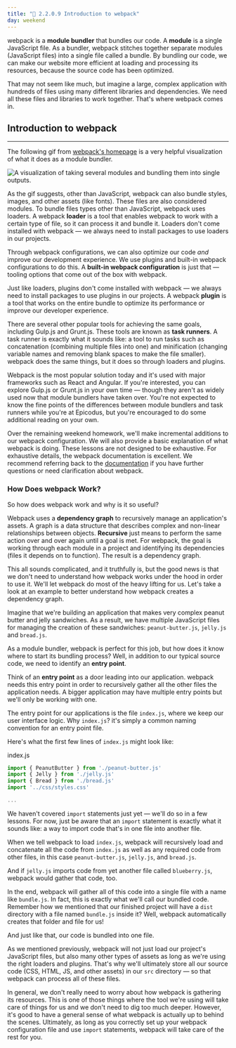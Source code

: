 ```yaml
---
title: "📓 2.2.0.9 Introduction to webpack"
day: weekend
---
```


webpack is a **module bundler** that bundles our code. A **module** is a single JavaScript file. As a bundler, webpack stitches together separate modules (JavaScript files) into a single file called a bundle. By bundling our code, we can make our website more efficient at loading and processing its resources, because the source code has been optimized. 

That may not seem like much, but imagine a large, complex application with hundreds of files using many different libraries and dependencies. We need all these files and libraries to work together. That's where webpack comes in.

## Introduction to webpack
---

The following gif from [webpack's homepage](https://webpack.js.org/) is a very helpful visualization of what it does as a module bundler.

![A visualization of taking several modules and bundling them into single outputs.](https://learnhowtoprogram.s3.us-west-2.amazonaws.com/Intermediate+JavaScript/TDD-2020/webpack-homepage-gif.gif)

As the gif suggests, other than JavaScript, webpack can also bundle styles, images, and other assets (like fonts). These files are also considered modules. To bundle files types other than JavaScript, webpack uses loaders. A webpack **loader** is a tool that enables webpack to work with a certain type of file, so it can process it and bundle it. Loaders don't come installed with webpack — we always need to install packages to use loaders in our projects.

Through webpack configurations, we can also optimize our code _and_ improve our development experience. We use plugins and built-in webpack configurations to do this. A **built-in webpack configuration** is just that — tooling options that come out of the box with webpack. 

Just like loaders, plugins don't come installed with webpack — we always need to install packages to use plugins in our projects. A webpack **plugin** is a tool that works on the entire bundle to optimize its performance or improve our developer experience. 

There are several other popular tools for achieving the same goals, including Gulp.js and Grunt.js. These tools are known as **task runners**. A task runner is exactly what it sounds like: a tool to run tasks such as concatenation (combining multiple files into one) and minification (changing variable names and removing blank spaces to make the file smaller). webpack does the same things, but it does so through loaders and plugins.

Webpack is the most popular solution today and it's used with major frameworks such as React and Angular. If you're interested, you can explore Gulp.js or Grunt.js in your own time — though they aren't as widely used now that module bundlers have taken over. You're not expected to know the fine points of the differences between module bundlers and task runners while you're at Epicodus, but you're encouraged to do some additional reading on your own.

Over the remaining weekend homework, we'll make incremental additions to our webpack configuration. We will also provide a basic explanation of what webpack is doing. These lessons are not designed to be exhaustive. For exhaustive details, the webpack documentation is excellent. We recommend referring back to the [documentation](https://webpack.js.org/) if you have further questions or need clarification about webpack.

### How Does webpack Work?

So how does webpack work and why is it so useful?

Webpack uses a **dependency graph** to recursively manage an application's assets. A graph is a data structure that describes complex and non-linear relationships between objects. **Recursive** just means to perform the same action over and over again until a goal is met. For webpack, the goal is working through each module in a project and identifying its dependencies (files it depends on to function). The result is a dependency graph. 

This all sounds complicated, and it truthfully is, but the good news is that we don't need to understand how webpack works under the hood in order to use it. We'll let webpack do most of the heavy lifting for us. Let's take a look at an example to better understand how webpack creates a dependency graph.

Imagine that we're building an application that makes very complex peanut butter and jelly sandwiches. As a result, we have multiple JavaScript files for managing the creation of these sandwiches: `peanut-butter.js`, `jelly.js` and `bread.js`. 

As a module bundler, webpack is perfect for this job, but how does it know where to start its bundling process? Well, in addition to our typical source code, we need to identify an **entry point**. 

Think of an **entry point** as a door leading into our application. webpack needs this entry point in order to recursively gather all the other files the application needs. A bigger application may have multiple entry points but we'll only be working with one.

The entry point for our applications is the file `index.js`, where we keep our user interface logic. Why `index.js`? it's simply a common naming convention for an entry point file. 

Here's what the first few lines of `index.js` might look like:

<div class="filename">index.js</div>

```js
import { PeanutButter } from './peanut-butter.js'
import { Jelly } from './jelly.js'
import { Bread } from './bread.js'
import '../css/styles.css'

...
```

We haven't covered `import` statements just yet — we'll do so in a few lessons. For now, just be aware that an `import` statement is exactly what it sounds like: a way to import code that's in one file into another file.

When we tell webpack to load `index.js`, webpack will recursively load and concatenate all the code from `index.js` as well as any required code from other files, in this case `peanut-butter.js`, `jelly.js`, and `bread.js`.

And if `jelly.js` imports code from yet another file called `blueberry.js`, webpack would gather that code, too. 

In the end, webpack will gather all of this code into a single file with a name like `bundle.js`. In fact, this is exactly what we'll call our bundled code. Remember how we mentioned that our finished project will have a `dist` directory with a file named `bundle.js` inside it? Well, webpack automatically creates that folder and file for us! 

And just like that, our code is bundled into one file.

As we mentioned previously, webpack will not just load our project's JavaScript files, but also many other types of assets as long as we're using the right loaders and plugins. That's why we'll ultimately store all our source code (CSS, HTML, JS, and other assets) in our `src` directory — so that webpack can process all of these files.

In general, we don't really need to worry about how webpack is gathering its resources. This is one of those things where the tool we're using will take care of things for us and we don't need to dig too much deeper. However, it's good to have a general sense of what webpack is actually up to behind the scenes. Ultimately, as long as you correctly set up your webpack configuration file and use `import` statements, webpack will take care of the rest for you.
